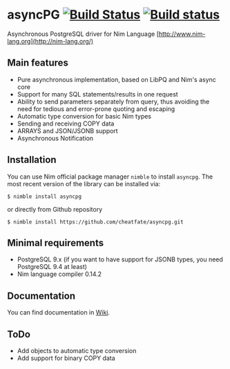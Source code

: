 # asyncPG [![Build Status](https://travis-ci.org/cheatfate/asyncpg.svg?branch=master)](https://travis-ci.org/cheatfate/asyncpg) [![Build status](https://ci.appveyor.com/api/projects/status/4qjvcs9q5f92an0e?svg=true)](https://ci.appveyor.com/project/cheatfate/asyncpg)

Asynchronous PostgreSQL driver for Nim Language [http://www.nim-lang.org](http://nim-lang.org/)

## Main features

* Pure asynchronous implementation, based on LibPQ and Nim's async core
* Support for many SQL statements/results in one request
* Ability to send parameters separately from query, thus avoiding the need for tedious and error-prone quoting and escaping
* Automatic type conversion for basic Nim types
* Sending and receiving COPY data
* ARRAYS and JSON/JSONB support
* Asynchronous Notification

## Installation

You can use Nim official package manager `nimble` to install `asyncpg`. The most recent version of the library can be installed via:  

```
$ nimble install asyncpg
```
or directly from Github repository
```
$ nimble install https://github.com/cheatfate/asyncpg.git
```

## Minimal requirements

- PostgreSQL 9.x (if you want to have support for JSONB types, you need PostgreSQL 9.4 at least)
- Nim language compiler 0.14.2

## Documentation

You can find documentation in [Wiki](https://github.com/cheatfate/asyncpg/wiki).

## ToDo

* Add objects to automatic type conversion
* Add support for binary COPY data